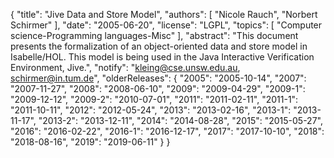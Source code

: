 {
    "title": "Jive Data and Store Model",
    "authors": [
        "Nicole Rauch",
        "Norbert Schirmer"
    ],
    "date": "2005-06-20",
    "license": "LGPL",
    "topics": [
        "Computer science-Programming languages-Misc"
    ],
    "abstract": "This document presents the formalization of an object-oriented data and store model in Isabelle/HOL. This model is being used in the Java Interactive Verification Environment, Jive.",
    "notify": "kleing@cse.unsw.edu.au, schirmer@in.tum.de",
    "olderReleases": {
        "2005": "2005-10-14",
        "2007": "2007-11-27",
        "2008": "2008-06-10",
        "2009": "2009-04-29",
        "2009-1": "2009-12-12",
        "2009-2": "2010-07-01",
        "2011": "2011-02-11",
        "2011-1": "2011-10-11",
        "2012": "2012-05-24",
        "2013": "2013-02-16",
        "2013-1": "2013-11-17",
        "2013-2": "2013-12-11",
        "2014": "2014-08-28",
        "2015": "2015-05-27",
        "2016": "2016-02-22",
        "2016-1": "2016-12-17",
        "2017": "2017-10-10",
        "2018": "2018-08-16",
        "2019": "2019-06-11"
    }
}